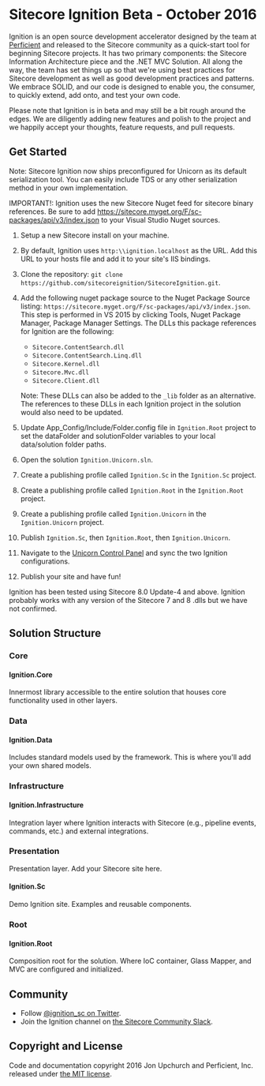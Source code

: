 # Sitecore Ignition Beta - October 2016

Ignition is an open source development accelerator designed by the team at [Perficient](http://www.perficient.com) and released to the Sitecore community as a quick-start tool for beginning Sitecore projects. It has two primary components: the Sitecore Information Architecture piece and the .NET MVC Solution. All along the way, the team has set things up so that we're using best practices for Sitecore development as well as good development practices and patterns. We embrace SOLID, and our code is designed to enable you, the consumer, to quickly extend, add onto, and test your own code.

Please note that Ignition is in beta and may still be a bit rough around the edges. We are diligently adding new features and polish to the project and we happily accept your thoughts, feature requests, and pull requests.

## Get Started
Note: Sitecore Ignition now ships preconfigured for Unicorn as its default serialization tool. You can easily include TDS or any other serialization method in your own implementation.

IMPORTANT!: Ignition uses the new Sitecore Nuget feed for sitecore binary references. Be sure to add https://sitecore.myget.org/F/sc-packages/api/v3/index.json to your Visual Studio Nuget sources.

1. Setup a new Sitecore install on your machine.
2. By default, Ignition uses `http:\\ignition.localhost` as the URL. Add this URL to your hosts file and add it to your site's IIS bindings.
3. Clone the repository: `git clone https://github.com/sitecoreignition/SitecoreIgnition.git`.
4. Add the following nuget package source to the Nuget Package Source listing: `https://sitecore.myget.org/F/sc-packages/api/v3/index.json`.  This step is performed in VS 2015 by clicking Tools, Nuget Package Manager, Package Manager Settings.  The DLLs this package references for Ignition are the following:
	
	* `Sitecore.ContentSearch.dll`
	* `Sitecore.ContentSearch.Linq.dll`
	* `Sitecore.Kernel.dll`
	* `Sitecore.Mvc.dll`
	* `Sitecore.Client.dll`
	
	Note: These DLLs can also be added to the `_lib` folder as an alternative.  The references to these DLLs in each Ignition project in the solution would also need to be updated.
5. Update App_Config/Include/Folder.config file in `Ignition.Root` project to set the dataFolder and solutionFolder variables to your local data/solution folder paths.
6. Open the solution `Ignition.Unicorn.sln`.
7. Create a publishing profile called `Ignition.Sc` in the `Ignition.Sc` project.
8. Create a publishing profile called `Ignition.Root` in the `Ignition.Root` project.
9. Create a publishing profile called `Ignition.Unicorn` in the `Ignition.Unicorn` project.
10. Publish `Ignition.Sc`, then `Ignition.Root`, then `Ignition.Unicorn`.
11. Navigate to the [Unicorn Control Panel](http://ignition.localhost/unicorn.aspx) and sync the two Ignition configurations.
12. Publish your site and have fun!


Ignition has been tested using Sitecore 8.0 Update-4 and above. Ignition probably works with any version of the Sitecore 7 and 8 .dlls but we have not confirmed.

## Solution Structure

### Core

#### Ignition.Core

Innermost library accessible to the entire solution that houses core functionality used in other layers.

### Data

#### Ignition.Data

Includes standard models used by the framework. This is where you'll add your own shared models.

### Infrastructure

#### Ignition.Infrastructure

Integration layer where Ignition interacts with Sitecore (e.g., pipeline events, commands, etc.) and external integrations.

### Presentation

Presentation layer. Add your Sitecore site here.

#### Ignition.Sc

Demo Ignition site. Examples and reusable components.

### Root

#### Ignition.Root

Composition root for the solution. Where IoC container, Glass Mapper, and MVC are configured and initialized.

## Community

* Follow [@ignition_sc on Twitter](https://twitter.com/ignition_sc).
* Join the Ignition channel on [the Sitecore Community Slack](https://sitecorechat.slack.com).

## Copyright and License

Code and documentation copyright 2016 Jon Upchurch and Perficient, Inc. released under [the MIT license](https://github.com/sitecoreignition/SitecoreIgnition/blob/master/LICENSE).

